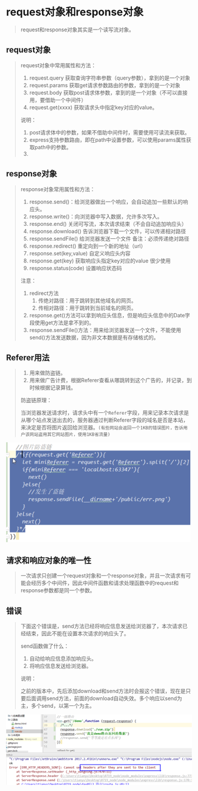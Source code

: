 # request对象和response对象

> request和response对象其实是一个读写流对象。

## request对象
> request对象中常用属性和方法：
> 1. request.query	获取查询字符串参数（query参数），拿到的是一个对象
> 2. request.params 获取get请求参数路由的参数，拿到的是一个对象
> 3. request.body	获取post请求体参数，拿到的是一个对象（不可以直接用，要借助一个中间件）
> 4. request.get(xxxx)	获取请求头中指定key对应的value。
>
>  
>
> 说明：
>
> 1. post请求体中的参数，如果不借助中间件时，需要使用可读流来获取。
> 2. express支持参数路由，即在path中设置参数，可以使用params属性获取path中的参数。
> 3. 

## response对象


> response对象常用属性和方法：
>
> 1. response.send()：给浏览器做出一个响应，会自动追加一些默认的响应头。
> 2. response.write()：向浏览器中写入数据，允许多次写入。
> 3. response.end()	关闭可写流，本次请求结束（不会自动追加响应头）
> 4. response.download()	告诉浏览器下载一个文件，可以传递相对路径
> 5. response.sendFile()	给浏览器发送一个文件 备注：必须传递绝对路径
> 6. response.redirect()	重定向到一个新的地址（url）
> 7. response.set(key,value)	自定义响应头内容
> 8. response.get(key)	获取响应头指定key对应的value  很少使用
> 9. response.status(code)	设置响应状态码
>
> 注意：
>
> 1. redirect方法
>    1. 传绝对路径：用于跳转到其他域名的网页。
>    2. 传相对路径：用于跳转到当前域名的网页。
> 2. response.get()方法可以拿到响应头信息，但是响应头信息中的Date字段使用get方法是拿不到的。
> 3. response.sendFile()方法：用来给浏览器发送一个文件，不能使用send()方法发送数据，因为非文本数据是有存储格式的。



## Referer用法

> 1. 用来做防盗链。
>2. 用来做广告计费，根据Referer查看从哪跳转到这个广告的，并记录，到时候根据记录算钱。
>  
>防盗链原理：
> 
>​		当浏览器发送请求时，请求头中有一个`Referer`字段，用来记录本次请求是从哪个站点发送出去的，服务器通过判断Referer字段的域名是否是本站，来决定是否将图片返回给浏览器。`(有些网站会返回一个1KB的错误图片，告诉用户该网站盗用其它网站图片，使用1KB省流量)`

<img src='media/001-request对象和response对象/image-20210126204836324.png' width=500>



## 请求和响应对象的唯一性

> ​		一次请求只创建一个request对象和一个response对象，并且一次请求有可能会经历多个中间件，因此中间件函数和请求处理函数中的request和response参数都是同一个参数。



## 错误

> 下面这个错误是，send方法已经将响应信息发送给浏览器了，本次请求已经结束，因此不能在设置本次请求的响应头了。
>
> send函数做了什么：
>
> 1. 自动给响应信息添加响应头。
> 2. 将响应信息发送给浏览器。
>
> 说明：
>
> ​		之前的版本中，先后添加download和send方法时会报这个错误，现在是只要后面调用send方法，前面的download自动失效。多个响应以send为主，多个send，以第一个为主。

![image-20210121123116059](media/request对象和response对象/image-20210121123116059.png)


